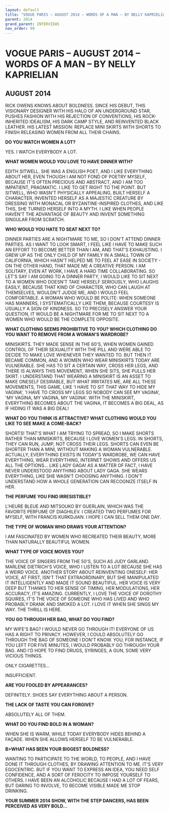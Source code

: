 ```yaml
---
layout: default
title: "VOGUE PARIS – AUGUST 2014 – WORDS OF A MAN – BY NELLY KAPRIELIAN"
parent: 2014
grand_parent: INTERVIEWS
nav_order: 99
---
```


# VOGUE PARIS – AUGUST 2014 – WORDS OF A MAN – BY NELLY KAPRIELIAN
## AUGUST 2014

<p>RICK OWENS KNOWS ABOUT BOLDNESS. SINCE HIS DEBUT, THIS VISIONARY DESIGNER WITH HIS HALO OF AN UNDERGROUND STAR, PUSHES FASHION WITH HIS REJECTION OF CONVENTIONS, HIS ROCK-INHERITED IDEALISM, HIS DARK CAMP STYLE, AND REINVENTED BLACK LEATHER. HIS LATEST MISSION: REPLACE MINI SKIRTS WITH SHORTS TO FINISH RELEASING WOMEN FROM ALL THEIR CHAINS. </p>
<p><b>DO YOU WATCH WOMEN A LOT? </b></p>
<p>YES. I WATCH EVERYBODY A LOT. </p>
<p><b>WHAT WOMEN WOULD YOU LOVE TO HAVE DINNER WITH? </b></p>
<p>EDITH SITWELL. SHE WAS A ENGLISH POET, AND I LIKE EVERYTHING ABOUT HER, EVEN THOUGH I AM NOT FOND OF POETRY MYSELF, BECAUSE IT'S OFTEN PRECIOUS AND ABSTRACT, AND I AM TOO IMPATIENT, PRAGMATIC. I LIKE TO GET RIGHT TO THE POINT. BUT SITWELL, WHO WASN'T PHYSICALLY APPEALING, BUILT HERSELF A CHARACTER, INVENTED HERSELF AS A MAJESTIC CREATURE BY DRESSING WITH MONACAL OR BYZANTINE-INSPIRED CLOTHES, AND LIKE THIS, SHE TURNED HERSELF INTO A MYTH. I LIKE WHEN PEOPLE HAVEN'T THE ADVANTAGE OF BEAUTY AND INVENT SOMETHING SINGULAR FROM SCRATCH. </p>
<p><b>WHO WOULD YOU HATE TO SEAT NEXT TO? </b></p>
<p>DINNER PARTIES ARE A NIGHTMARE TO ME, SO I DON'T ATTEND DINNER PARTIES. AS I WANT TO LOOK SMART, I FEEL LIKE I HAVE TO MAKE SUCH AN EFFORT TO BECOME BETTER THAN I AM, AND THAT'S EXHAUSTING. I GREW UP AS THE ONLY CHILD OF MY FAMILY IN A SMALL TOWN OF CALIFORNIA, WHICH HASN'T HELPED ME TO FEEL AT EASE IN SOCIETY - ON THE OTHER HAND, THAT MADE ME A CREATIVE PERSON. I AM SOLITARY, EVEN AT WORK, I HAVE A HARD TIME COLLABORATING. SO LET'S SAY I AM GOING TO A DINNER PARTY, I WOULD LIKE TO SIT NEXT TO A WOMEN WHO DOESN'T TAKE HERSELF SERIOUSLY, WHO LAUGHS EASILY, BECAUSE THAT KIND OF CHARACTER, WHO CAN LAUGH AT THEMSELVES, WOULDN'T JUDGE ME, AND I WOULD FEEL COMFORTABLE. A WOMAN WHO WOULD BE POLITE: WHEN SOMEONE HAS MANNERS, I SYSTEMATICALLY LIKE THEM, BECAUSE COURTESY IS USUALLY A SIGN OF KINDNESS. SO TO PRECISELY ANSWER YOUR QUESTION, IT WOULD BE A NIGHTMARE FOR ME TO SIT NEXT TO A WOMEN WHO WOULD BE THE COMPLETE OPPOSITE. </p>
<p><b>WHAT CLOTHING SEEMS PROHIBITIVE TO YOU? WHICH CLOTHING DO YOU WANT TO REMOVE FROM A WOMAN'S WARDROBE? </b></p>
<p>MINISKIRTS. THEY MADE SENSE IN THE 60'S, WHEN WOMEN GAINED CONTROL OF THEIR SEXUALITY WITH THE PILL AND WERE ABLE TO DECIDE TO MAKE LOVE WHENEVER THEY WANTED TO. BUT THEN IT BECAME COMMON, AND A WOMEN WHO WEAR MINISKIRTS TODAY ARE VULNERABLE. SHE HAS TO SIT A CERTAIN WAY, CROSS HER LEGS, AND THERE IS ALWAYS THIS MOVEMENT, WHEN SHE SITS, SHE PULLS HER SKIRT. I UNDERSTAND THAT WEARING A MINISKIRT IS AN ASSET TO MAKE ONESELF DESIRABLE, BUT WHAT IRRITATES ME, ARE ALL THESE MOVEMENTS, THIS GAME, LIKE 'I HAVE TO SIT THAT WAY TO HIDE MY VAGINA', 'I HAVE TO CROSS MY LEGS SO NOBODY CAN SEE MY VAGINA', 'MY VAGINA, MY VAGINA, MY VAGINA'. WITH THE MINISKIRT, EVERYTHING BECOMES ABOUT THE VAGINA, IT BECOMES A BIG DEAL, AS IF HIDING IT WAS A BIG DEAL! </p>
<p><b>WHAT DO YOU THINK IS ATTRACTIVE? WHAT CLOTHING WOULD YOU LIKE TO SEE MAKE A COME-BACK?</b> </p>
<p>SHORTS! THAT'S WHAT I AM TRYING TO SPREAD, SO I MAKE SHORTS RATHER THAN MINISKIRTS, BECAUSE I LOVE WOMEN'S LEGS. IN SHORTS, THEY CAN RUN, JUMP, NOT CROSS THEIR LEGS. SHORTS CAN EVEN BE SHORTER THAN A MINI, WITHOUT MAKING A WOMAN VULNERABLE. ACTUALLY, EVERYTHING EXISTS IN TODAY'S WARDROBE, WE CAN HAVE EVERYTHING, WEAR EVERYTHING, INTERNET SHOWS AND OFFERS US ALL THE OPTIONS… LIKE LADY GAGA! AS A MATTER OF FACT, I HAVE NEVER UNDERSTOOD ANYTHING ABOUT LADY GAGA. SHE WEARS EVERYTHING, LIKE SHE WASN'T CHOOSING ANYTHING. I DON'T UNDERSTAND HOW A WHOLE GENERATION CAN RECOGNIZE ITSELF IN HER. </p>
<p><b>THE PERFUME YOU FIND IRRESISTIBLE? </b></p>
<p>L'HEURE BLEUE AND MITSOUKO BY GUERLAIN, WHICH WAS THE FAVORITE PERFUME OF DIAGHILEV. I CREATED TWO PERFUMES FOR MYSELF, WITH FRANCIS KURKDJIAN. I HOPE I CAN SELL THEM ONE DAY.</p>
<p><b>THE TYPE OF WOMAN WHO DRAWS YOUR ATTENTION? </b></p>
<p>I AM FASCINATED BY WOMEN WHO RECREATED THEIR BEAUTY, MORE THAN NATURALLY BEAUTIFUL WOMEN. </p>
<p><b>WHAT TYPE OF VOICE MOVES YOU?</b> </p>
<p>THE VOICE OF SINGERS FROM THE 50'S, SUCH AS JUDY GARLAND. MARLENE DIETRICH'S VOICE, WHO I LISTEN TO A LOT BECAUSE SHE HAS A WEIRD VOICE. ANOTHER STORY ABOUT REINVENTING ONESELF: HER VOICE, AT FIRST, ISN'T THAT EXTRAORDINARY, BUT SHE MANIPULATED IT INTELLIGENTLY AND MADE IT SOUND BEAUTIFUL. HER VOICE IS VERY DEEP BUT THANKS TO HER SENSE OF TIMING, HER MODULATIONS, HER ACCURACY, IT'S AMAZING. CURRENTLY, I LOVE THE VOICE OF DOROTHY SQUIRES, IT'S THE VOICE OF SOMEONE WHO HAS LIVED AND WHO PROBABLY DRANK AND SMOKED A LOT. I LOVE IT WHEN SHE SINGS MY WAY. THE THRILL IS HERE. </p>
<p><b>YOU GO THROUGH HER BAG, WHAT DO YOU FIND?</b> </p>
<p>MY WIFE'S BAG? I WOULD NEVER GO THROUGH IT! EVERYONE OF US HAS A RIGHT TO PRIVACY. HOWEVER, I COULD ABSOLUTELY GO THROUGH THE BAG OF SOMEONE I DON'T KNOW. YOU, FOR INSTANCE, IF YOU LEFT FOR FIVE MINUTES, I WOULD PROBABLY GO THROUGH YOUR BAG. AND I'D HOPE TO FIND DRUGS, SYRINGES, A GUN, SOME VERY VICIOUS THINGS. </p>
<p>ONLY CIGARETTES…</p>
<p>INSUFFICIENT. </p>
<p><b>ARE YOU FOOLED BY APPEARANCES? </b></p>
<p>DEFINITELY. SHOES SAY EVERYTHING ABOUT A PERSON. </p>
<p><b>THE LACK OF TASTE YOU CAN FORGIVE?</b></p>
<p>ABSOLUTELY ALL OF THEM. </p>
<p><b>WHAT DO YOU FIND BOLD IN A WOMAN? </b></p>
<p>WHEN SHE IS WARM, WHILE TODAY EVERYBODY HIDES BEHIND A FAÇADE. WHEN SHE ALLOWS HERSELF TO BE VULNERABLE. </p>
<p><b>B>WHAT HAS BEEN YOUR BIGGEST BOLDNESS?</b> </p>
<p>WANTING TO PARTICIPATE TO THE WORLD, TO PEOPLE, AND I HAVE DONE IT THROUGH CLOTHES, BY DRAWING ATTENTION TO ME. IT'S VERY EGOCENTRIC. BUT IF YOU WANT TO EXPRESS AN IDEA, YOU NEED SELF CONFIDENCE, AND A SORT OF FEROCITY TO IMPOSE YOURSELF TO OTHERS. I HAVE BEEN AN ALCOHOLIC BECAUSE I HAD A LOT OF FEARS, BUT DARING TO INVOLVE, TO BECOME VISIBLE MADE ME STOP DRINKING. </p>
<p><b>YOUR SUMMER 2014 SHOW, WITH THE STEP DANCERS, HAS BEEN PERCEIVED AS VERY BOLD…</b></p>

